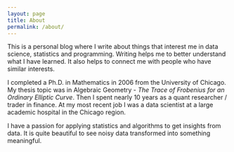 ```yaml
---
layout: page
title: About
permalink: /about/
---
```


This is a personal blog where I write about things that interest me in data
science, statistics and programming. Writing helps me to better understand what
I have learned. It also helps to connect me with people who have similar
interests.

I completed a Ph.D. in Mathematics in 2006 from the University of Chicago. My
thesis topic was in Algebraic Geometry - *The Trace of Frobenius for an
Ordinary Elliptic Curve*. Then I spent nearly 10 years as a quant researcher /
trader in finance. At my most recent job I was a data scientist at a large
academic hospital in the Chicago region. 

I have a passion for applying statistics and algorithms to get insights from
data. It is quite beautiful to see noisy data transformed into something
meaningful.


